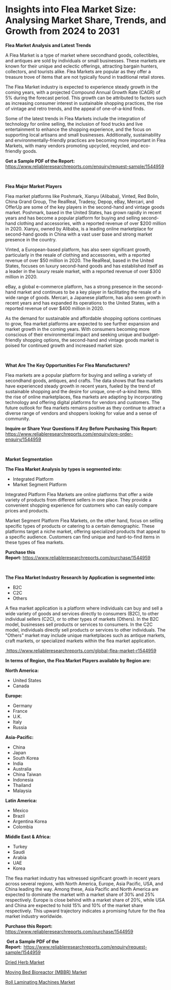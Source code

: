 <p><h1>Insights into Flea Market Size: Analysing Market Share, Trends, and Growth from 2024 to 2031</h1></p><p><strong>Flea Market Analysis and Latest Trends</strong></p>
<p><p>A Flea Market is a type of market where secondhand goods, collectibles, and antiques are sold by individuals or small businesses. These markets are known for their unique and eclectic offerings, attracting bargain hunters, collectors, and tourists alike. Flea Markets are popular as they offer a treasure trove of items that are not typically found in traditional retail stores.</p><p>The Flea Market industry is expected to experience steady growth in the coming years, with a projected Compound Annual Growth Rate (CAGR) of 5% during the forecast period. This growth can be attributed to factors such as increasing consumer interest in sustainable shopping practices, the rise of vintage and retro trends, and the appeal of one-of-a-kind finds.</p><p>Some of the latest trends in Flea Markets include the integration of technology for online selling, the inclusion of food trucks and live entertainment to enhance the shopping experience, and the focus on supporting local artisans and small businesses. Additionally, sustainability and environmentally-friendly practices are becoming more important in Flea Markets, with many vendors promoting upcycled, recycled, and eco-friendly goods.</p></p>
<p><strong>Get a Sample PDF of the Report:&nbsp;</strong> <a href="https://www.reliableresearchreports.com/enquiry/request-sample/1544959">https://www.reliableresearchreports.com/enquiry/request-sample/1544959</a></p>
<p>&nbsp;</p>
<p><strong>Flea Major Market Players</strong></p>
<p><p>Flea market platforms like Poshmark, Xianyu (Alibaba), Vinted, Red Bolin, China Grand Group, The RealReal, Tradesy, Depop, eBay, Mercari, and OfferUp are some of the key players in the second-hand and vintage goods market. Poshmark, based in the United States, has grown rapidly in recent years and has become a popular platform for buying and selling second-hand clothing and accessories, with a reported revenue of over $200 million in 2020. Xianyu, owned by Alibaba, is a leading online marketplace for second-hand goods in China with a vast user base and strong market presence in the country.</p><p>Vinted, a European-based platform, has also seen significant growth, particularly in the resale of clothing and accessories, with a reported revenue of over $50 million in 2020. The RealReal, based in the United States, focuses on luxury second-hand goods and has established itself as a leader in the luxury resale market, with a reported revenue of over $300 million in 2020.</p><p>eBay, a global e-commerce platform, has a strong presence in the second-hand market and continues to be a key player in facilitating the resale of a wide range of goods. Mercari, a Japanese platform, has also seen growth in recent years and has expanded its operations to the United States, with a reported revenue of over $400 million in 2020.</p><p>As the demand for sustainable and affordable shopping options continues to grow, flea market platforms are expected to see further expansion and market growth in the coming years. With consumers becoming more conscious of their environmental impact and seeking unique and budget-friendly shopping options, the second-hand and vintage goods market is poised for continued growth and increased market size.</p></p>
<p>&nbsp;</p>
<p><strong>What Are The Key Opportunities For Flea Manufacturers?</strong></p>
<p><p>Flea markets are a popular platform for buying and selling a variety of secondhand goods, antiques, and crafts. The data shows that flea markets have experienced steady growth in recent years, fueled by the trend of sustainable shopping and the desire for unique, one-of-a-kind items. With the rise of online marketplaces, flea markets are adapting by incorporating technology and offering digital platforms for vendors and customers. The future outlook for flea markets remains positive as they continue to attract a diverse range of vendors and shoppers looking for value and a sense of community.</p></p>
<p><strong>Inquire or Share Your Questions If Any Before Purchasing This Report:</strong> <a href="https://www.reliableresearchreports.com/enquiry/pre-order-enquiry/1544959">https://www.reliableresearchreports.com/enquiry/pre-order-enquiry/1544959</a></p>
<p>&nbsp;</p>
<p><strong>Market Segmentation</strong></p>
<p><strong>The Flea Market Analysis by types is segmented into:</strong></p>
<p><ul><li>Integrated Platform</li><li>Market Segment Platform</li></ul></p>
<p><p>Integrated Platform Flea Markets are online platforms that offer a wide variety of products from different sellers in one place. They provide a convenient shopping experience for customers who can easily compare prices and products.</p><p>Market Segment Platform Flea Markets, on the other hand, focus on selling specific types of products or catering to a certain demographic. These platforms target a niche market, offering specialized products that appeal to a specific audience. Customers can find unique and hard-to-find items in these types of flea markets.</p></p>
<p><strong>Purchase this Report:&nbsp;</strong><a href="https://www.reliableresearchreports.com/purchase/1544959">https://www.reliableresearchreports.com/purchase/1544959</a></p>
<p>&nbsp;</p>
<p><strong>The Flea Market Industry Research by Application is segmented into:</strong></p>
<p><ul><li>B2C</li><li>C2C</li><li>Others</li></ul></p>
<p><p>A flea market application is a platform where individuals can buy and sell a wide variety of goods and services directly to consumers (B2C), to other individual sellers (C2C), or to other types of markets (Others). In the B2C model, businesses sell products or services to consumers. In the C2C model, individuals directly sell products or services to other individuals. The "Others" market may include unique marketplaces such as antique markets, craft markets, or specialized markets within the flea market application.</p></p>
<p><a href="https://www.reliableresearchreports.com/global-flea-market-r1544959">&nbsp;https://www.reliableresearchreports.com/global-flea-market-r1544959</a></p>
<p><strong>In terms of Region, the Flea Market Players available by Region are:</strong></p>
<p>
    <p> <strong> North America: </strong>
        <ul>
            <li>United States</li>
            <li>Canada</li>
        </ul>
        </p> 
    <p> <strong> Europe: </strong>
        <ul>
            <li>Germany</li>
            <li>France</li>
            <li>U.K.</li>
            <li>Italy</li>
            <li>Russia</li>
        </ul>
        </p> 
    <p> <strong> Asia-Pacific: </strong>
        <ul>
            <li>China</li>
            <li>Japan</li>
            <li>South Korea</li>
            <li>India</li>
            <li>Australia</li>
            <li>China Taiwan</li>
            <li>Indonesia</li>
            <li>Thailand</li>
            <li>Malaysia</li>
        </ul>
        </p> 
    <p> <strong> Latin America: </strong>
        <ul>
            <li>Mexico</li>
            <li>Brazil</li>
            <li>Argentina Korea</li>
            <li>Colombia</li>
        </ul>
        </p> 
    <p> <strong> Middle East & Africa: </strong>
        <ul>
            <li>Turkey</li>
            <li>Saudi</li>
            <li>Arabia</li>
            <li>UAE</li>
            <li>Korea</li>
        </ul>
    </p>
    </p>
<p><p>The flea market industry has witnessed significant growth in recent years across several regions, with North America, Europe, Asia Pacific, USA, and China leading the way. Among these, Asia Pacific and North America are expected to dominate the market with a market share of 30% and 25% respectively. Europe is close behind with a market share of 20%, while USA and China are expected to hold 15% and 10% of the market share respectively. This upward trajectory indicates a promising future for the flea market industry worldwide.</p></p>
<p><strong>Purchase this Report: </strong><a href="https://www.reliableresearchreports.com/purchase/1544959">https://www.reliableresearchreports.com/purchase/1544959</a></p>
<p>&nbsp;<strong>Get a Sample PDF of the Report:&nbsp;&nbsp;</strong><a href="https://www.reliableresearchreports.com/enquiry/request-sample/1544959">https://www.reliableresearchreports.com/enquiry/request-sample/1544959</a></p>
<p><strong></strong></p>
<p><p><a href="https://www.linkedin.com/pulse/analyzing-dried-herb-market-global-industry-perspective-forecast-z59ke">Dried Herb Market</a></p><p><a href="https://www.linkedin.com/pulse/moving-bed-bioreactor-mbbr-market-analysis-its-cagr-segmentation-aep0e">Moving Bed Bioreactor (MBBR) Market</a></p><p><a href="https://www.linkedin.com/pulse/roll-laminating-machines-market-share-evolution-growth-trends-khfwc">Roll Laminating Machines Market</a></p></p>